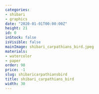 ```yaml
---
categories:
- shibari
- graphics
date: "2020-01-01T00:00:00Z"
height: 21
id: 0
inStock: false
isVisible: false
mainImage: shibari_carpathians_bird.jpeg
materials:
- watercolor
- paper
order: 98
price: -1
slug: shibaricarpathiansbird
title: shibari_carpathians_bird
width: 30
---
```


